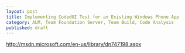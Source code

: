 ```yaml
---
layout: post
title: Implementing CodedUI Test for an Existing Windows Phone App
category: ALM, Team Foundation Server, Team Build, Code Analysis
published: draft
---
```



http://msdn.microsoft.com/en-us/library/dn747198.aspx
